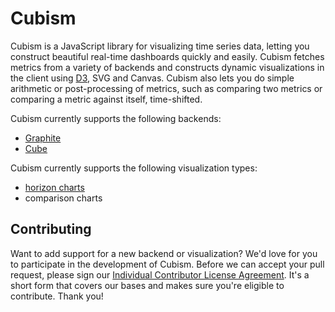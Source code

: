 # Cubism

Cubism is a JavaScript library for visualizing time series data, letting you
construct beautiful real-time dashboards quickly and easily. Cubism fetches
metrics from a variety of backends and constructs dynamic visualizations in the
client using [D3](http://mbostock.github.com/d3/), SVG and Canvas. Cubism also
lets you do simple arithmetic or post-processing of metrics, such as comparing
two metrics or comparing a metric against itself, time-shifted.

Cubism currently supports the following backends:

  * [Graphite](http://graphite.wikidot.com/)
  * [Cube](http://square.github.com/cube/)

Cubism currently supports the following visualization types:

  * [horizon charts](http://vis.berkeley.edu/papers/horizon/)
  * comparison charts

## Contributing

Want to add support for a new backend or visualization? We'd love for you to
participate in the development of Cubism. Before we can accept your pull
request, please sign our [Individual Contributor License Agreement][1]. It's a
short form that covers our bases and makes sure you're eligible to contribute.
Thank you!

  [1]: https://spreadsheets.google.com/spreadsheet/viewform?formkey=dDViT2xzUHAwRkI3X3k5Z0lQM091OGc6MQ&ndplr=1

